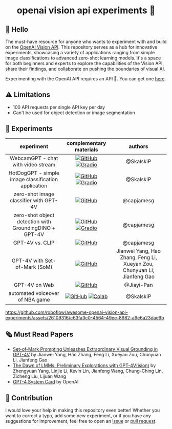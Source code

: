 <h1 align="center">openai vision api experiments 🧪</h1>

## 👋 Hello

The must-have resource for anyone who wants to experiment with and build on the [OpenAI
Vision API](https://platform.openai.com/docs/guides/vision). This repository serves as
a hub for innovative experiments, showcasing a variety of applications ranging from
simple image classifications to advanced zero-shot learning models. It's a space for
both beginners and experts to explore the capabilities of the Vision API, share their
findings, and collaborate on pushing the boundaries of visual AI.

Experimenting with the OpenAI API requires an API 🔑. You can get one
[here](https://platform.openai.com/api-keys).

## ⚠️ Limitations

- 100 API requests per single API key per day
- Can't be used for object detection or image segmentation

## 🧪 Experiments

<!--- AUTOGENERATED_EXPERIMENTS_LIST -->
<!---
   WARNING: DO NOT EDIT THIS LIST MANUALLY. IT IS AUTOMATICALLY GENERATED.
   HEAD OVER TO CONTRIBUTING.MD FOR MORE DETAILS ON HOW TO MAKE CHANGES PROPERLY.
-->
| **experiment** | **complementary materials** | **authors** |
|:--------------:|:---------------------------:|:-----------:|
| WebcamGPT - chat with video stream | [![GitHub](https://badges.aleen42.com/src/github.svg)](https://github.com/roboflow/awesome-openai-vision-api-experiments/blob/main/experiments/webcam-gpt) [![Gradio](https://img.shields.io/badge/%F0%9F%A4%97%20Hugging%20Face-Spaces-blue)](https://huggingface.co/spaces/Roboflow/webcamGPT)  | @SkalskiP |
| HotDogGPT - simple image classification application | [![GitHub](https://badges.aleen42.com/src/github.svg)](https://github.com/roboflow/awesome-openai-vision-api-experiments/blob/main/experiments/hot-dog-not-hot-dog) [![Gradio](https://img.shields.io/badge/%F0%9F%A4%97%20Hugging%20Face-Spaces-blue)](https://huggingface.co/spaces/Roboflow/HotDogGPT)  | @SkalskiP |
| zero-shot image classifier with GPT-4V | [![GitHub](https://badges.aleen42.com/src/github.svg)](https://github.com/roboflow/awesome-openai-vision-api-experiments/tree/main/experiments/gpt4v-classification)   | @capjamesg |
| zero-shot object detection with GroundingDINO + GPT-4V | [![GitHub](https://badges.aleen42.com/src/github.svg)](https://github.com/roboflow/awesome-openai-vision-api-experiments/tree/main/experiments/gpt4v-grounding-dino-detection) [![Gradio](https://img.shields.io/badge/%F0%9F%A4%97%20Hugging%20Face-Spaces-blue)](https://huggingface.co/spaces/Roboflow/DINO-GPT4V)  | @capjamesg |
| GPT-4V vs. CLIP | [![GitHub](https://badges.aleen42.com/src/github.svg)](https://github.com/roboflow/awesome-openai-vision-api-experiments/tree/main/experiments/gpt4v-vs-clip)   | @capjamesg |
| GPT-4V with Set-of-Mark (SoM) | [![GitHub](https://badges.aleen42.com/src/github.svg)](https://github.com/microsoft/SoM)   | Jianwei Yang, Hao Zhang, Feng Li, Xueyan Zou, Chunyuan Li, Jianfeng Gao |
| GPT-4V on Web | [![GitHub](https://badges.aleen42.com/src/github.svg)](https://github.com/Jiayi-Pan/GPT-V-on-Web)   | @Jiayi-Pan |
| automated voiceover of NBA game | [![GitHub](https://badges.aleen42.com/src/github.svg)](https://github.com/roboflow/awesome-openai-vision-api-experiments/tree/main/experiments/automated-voiceover-of-nba-game)  [![Colab](https://colab.research.google.com/assets/colab-badge.svg)](https://colab.research.google.com/github/roboflow/awesome-openai-vision-api-experiments/blob/main/experiments/automated-voiceover-of-nba-game/notebook.ipynb) | @SkalskiP |
<!--- AUTOGENERATED_EXPERIMENTS_LIST -->

https://github.com/roboflow/awesome-openai-vision-api-experiments/assets/26109316/c63fa3c0-4564-49ee-8982-a9e6a23dae9b

## 🗞️ Must Read Papers

- [Set-of-Mark Prompting Unleashes Extraordinary Visual Grounding in GPT-4V](https://arxiv.org/abs/2310.11441)
by Jianwei Yang, Hao Zhang, Feng Li, Xueyan Zou, Chunyuan Li, Jianfeng Gao
- [The Dawn of LMMs: Preliminary Explorations with GPT-4V(ision)](https://arxiv.org/abs/2309.17421)
by Zhengyuan Yang, Linjie Li, Kevin Lin, Jianfeng Wang, Chung-Ching Lin, Zicheng Liu, Lijuan Wang
- [GPT-4 System Card](https://cdn.openai.com/papers/gpt-4-system-card.pdf) by OpenAI

## 🦸 Contribution
I would love your help in making this repository even better! Whether you want to
correct a typo, add some new experiment, or if you have any suggestions for improvement,
feel free to open an [issue](https://github.com/roboflow/awesome-openai-vision-api-experiments/issues)
or [pull request](https://github.com/roboflow/awesome-openai-vision-api-experiments/pulls).

